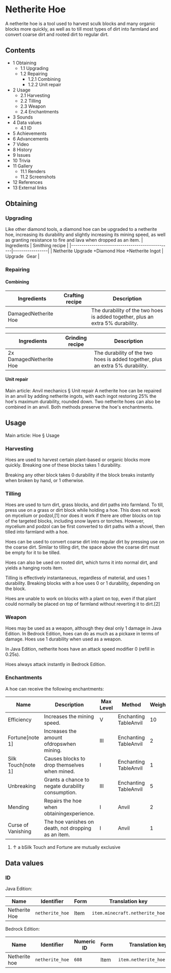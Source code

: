 # Netherite Hoe
A netherite hoe is a tool used to harvest sculk blocks and many organic blocks more quickly, as well as to till most types of dirt into farmland and convert coarse dirt and rooted dirt to regular dirt.

## Contents
- 1 Obtaining
	- 1.1 Upgrading
	- 1.2 Repairing
		- 1.2.1 Combining
		- 1.2.2 Unit repair
- 2 Usage
	- 2.1 Harvesting
	- 2.2 Tilling
	- 2.3 Weapon
	- 2.4 Enchantments
- 3 Sounds
- 4 Data values
	- 4.1 ID
- 5 Achievements
- 6 Advancements
- 7 Video
- 8 History
- 9 Issues
- 10 Trivia
- 11 Gallery
	- 11.1 Renders
	- 11.2 Screenshots
- 12 References
- 13 External links

## Obtaining
### Upgrading

Like other diamond tools, a diamond hoe can be upgraded to a netherite hoe, increasing its durability and slightly increasing its mining speed, as well as granting resistance to fire and lava when dropped as an item.
| Ingredients                                     | Smithing recipe |
|-------------------------------------------------|-----------------|
| Netherite Upgrade +Diamond Hoe +Netherite Ingot | Upgrade Gear    |

### Repairing
#### Combining
| Ingredients          | Crafting recipe | Description                                                                    |
|----------------------|-----------------|--------------------------------------------------------------------------------|
| DamagedNetherite Hoe |                 | The durability of the two hoes is added together, plus an extra 5% durability. |

| Ingredients             | Grinding recipe | Description                                                                    |
|-------------------------|-----------------|--------------------------------------------------------------------------------|
| 2x DamagedNetherite Hoe |                 | The durability of the two hoes is added together, plus an extra 5% durability. |

#### Unit repair
Main article: Anvil mechanics § Unit repair
A netherite hoe can be repaired in an anvil by adding netherite ingots, with each ingot restoring 25% the hoe's maximum durability, rounded down. Two netherite hoes can also be combined in an anvil. Both methods preserve the hoe's enchantments.

## Usage
Main article: Hoe § Usage
### Harvesting
Hoes are used to harvest certain plant-based or organic blocks more quickly. Breaking one of these blocks takes 1 durability.

Breaking any other block takes 0 durability if the block breaks instantly when broken by hand, or 1 otherwise.

### Tilling
Hoes are used to turn dirt, grass blocks, and dirt paths into farmland. To till, press use on a grass or dirt block while holding a hoe. This does not work on mycelium or podzol,[1] nor does it work if there are other blocks on top of the targeted blocks, including snow layers or torches. However, mycelium and podzol can be first converted to dirt paths with a shovel, then tilled into farmland with a hoe.

Hoes can be used to convert coarse dirt into regular dirt by pressing use on the coarse dirt. Similar to tilling dirt, the space above the coarse dirt must be empty for it to be tilled.

Hoes can also be used on rooted dirt, which turns it into normal dirt, and yields a hanging roots item.

Tilling is effectively instantaneous, regardless of material, and uses 1 durability. Breaking blocks with a hoe uses 0 or 1 durability, depending on the block.

Hoes are unable to work on blocks with a plant on top, even if that plant could normally be placed on top of farmland without reverting it to dirt.[2]

### Weapon
Hoes may be used as a weapon, although they deal only 1 damage in Java Edition. In Bedrock Edition, hoes can do as much as a pickaxe in terms of damage. Hoes use 1 durability when used as a weapon.

In Java Edition, netherite hoes have an attack speed modifier 0 (refill in 0.25s).

Hoes always attack instantly in Bedrock Edition.

### Enchantments
A hoe can receive the following enchantments:

| Name               | Description                                         | Max Level | Method                | Weight |
|--------------------|-----------------------------------------------------|-----------|-----------------------|--------|
| Efficiency         | Increases the mining speed.                         | V         | Enchanting TableAnvil | 10     |
| Fortune[note 1]    | Increases the amount ofdropswhen mining.            | III       | Enchanting TableAnvil | 2      |
| Silk Touch[note 1] | Causes blocks to drop themselves when mined.        | I         | Enchanting TableAnvil | 1      |
| Unbreaking         | Grants a chance to negate durability consumption.   | III       | Enchanting TableAnvil | 5      |
| Mending            | Repairs the hoe when obtainingexperience.           | I         | Anvil                 | 2      |
| Curse of Vanishing | The hoe vanishes on death, not dropping as an item. | I         | Anvil                 | 1      |

1. ↑ a bSilk Touch and Fortune are mutually exclusive

## Data values
### ID
Java Edition:

| Name          | Identifier      | Form | Translation key                |
|---------------|-----------------|------|--------------------------------|
| Netherite Hoe | `netherite_hoe` | Item | `item.minecraft.netherite_hoe` |

Bedrock Edition:

| Name          | Identifier      | Numeric ID | Form | Translation key           |
|---------------|-----------------|------------|------|---------------------------|
| Netherite hoe | `netherite_hoe` | `608`      | Item | `item.netherite_hoe.name` |


